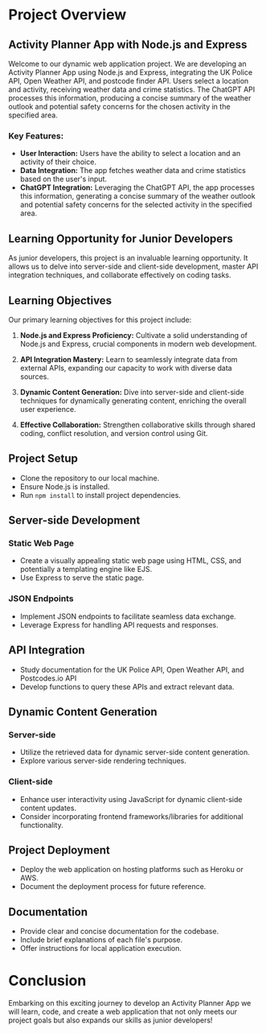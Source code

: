 # Project Overview

## Activity Planner App with Node.js and Express

Welcome to our dynamic web application project. We are developing an Activity Planner App using Node.js and Express, integrating the UK Police API, Open Weather API, and postcode finder API. Users select a location and activity, receiving weather data and crime statistics. The ChatGPT API processes this information, producing a concise summary of the weather outlook and potential safety concerns for the chosen activity in the specified area.

### Key Features:
- **User Interaction:** Users have the ability to select a location and an activity of their choice.
- **Data Integration:** The app fetches weather data and crime statistics based on the user's input.
- **ChatGPT Integration:** Leveraging the ChatGPT API, the app processes this information, generating a concise summary of the weather outlook and potential safety concerns for the selected activity in the specified area.

## Learning Opportunity for Junior Developers

As junior developers, this project is an invaluable learning opportunity. It allows us to delve into server-side and client-side development, master API integration techniques, and collaborate effectively on coding tasks.

## Learning Objectives
Our primary learning objectives for this project include:

1. **Node.js and Express Proficiency:** Cultivate a solid understanding of Node.js and Express, crucial components in modern web development.

2. **API Integration Mastery:** Learn to seamlessly integrate data from external APIs, expanding our capacity to work with diverse data sources.

3. **Dynamic Content Generation:** Dive into server-side and client-side techniques for dynamically generating content, enriching the overall user experience.

4. **Effective Collaboration:** Strengthen collaborative skills through shared coding, conflict resolution, and version control using Git.

## Project Setup
- Clone the repository to our local machine.
- Ensure Node.js is installed.
- Run `npm install` to install project dependencies.

## Server-side Development
### Static Web Page
- Create a visually appealing static web page using HTML, CSS, and potentially a templating engine like EJS.
- Use Express to serve the static page.

### JSON Endpoints
- Implement JSON endpoints to facilitate seamless data exchange.
- Leverage Express for handling API requests and responses.

## API Integration
- Study documentation for the UK Police API, Open Weather API, and Postcodes.io API
- Develop functions to query these APIs and extract relevant data.

## Dynamic Content Generation
### Server-side
- Utilize the retrieved data for dynamic server-side content generation.
- Explore various server-side rendering techniques.

### Client-side
- Enhance user interactivity using JavaScript for dynamic client-side content updates.
- Consider incorporating frontend frameworks/libraries for additional functionality.

## Project Deployment
- Deploy the web application on hosting platforms such as Heroku or AWS.
- Document the deployment process for future reference.

## Documentation
- Provide clear and concise documentation for the codebase.
- Include brief explanations of each file's purpose.
- Offer instructions for local application execution.

# Conclusion
Embarking on this exciting journey to develop an Activity Planner App we will learn, code, and create a web application that not only meets our project goals but also expands our skills as junior developers!